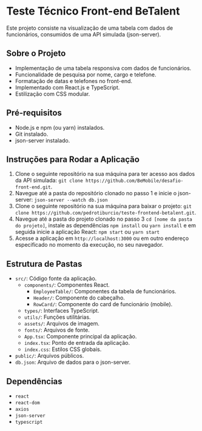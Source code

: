 # Teste Técnico Front-end BeTalent

Este projeto consiste na visualização de uma tabela com dados de funcionários, consumidos de uma API simulada (json-server).

## Sobre o Projeto

* Implementação de uma tabela responsiva com dados de funcionários.
* Funcionalidade de pesquisa por nome, cargo e telefone.
* Formatação de datas e telefones no front-end.
* Implementado com React.js e TypeScript.
* Estilização com CSS modular.

## Pré-requisitos

* Node.js e npm (ou yarn) instalados.
* Git instalado.
* json-server instalado.

## Instruções para Rodar a Aplicação

1.  Clone o seguinte repositório na sua máquina para ter acesso aos dados da API simulada: `git clone https://github.com/BeMobile/desafio-front-end.git`.
2.  Navegue até a pasta do repositório clonado no passo 1 e inicie o json-server: `json-server --watch db.json`
3.  Clone o seguinte repositório na sua máquina para baixar o projeto: `git clone https://github.com/pedrotiburcio/teste-frontend-betalent.git`.
4.  Navegue até a pasta do projeto clonado no passo 3 `cd [nome da pasta do projeto]`, instale as dependências `npm install` ou `yarn install` e em seguida inicie a aplicação React: `npm start` ou `yarn start`
5.  Acesse a aplicação em `http://localhost:3000` ou em outro endereço especificado no momento da execução, no seu navegador.

## Estrutura de Pastas

* `src/`: Código fonte da aplicação.
    * `components/`: Componentes React.
        * `EmployeeTable/`: Componentes da tabela de funcionários.
        * `Header/`: Componente do cabeçalho.
        * `RowCard/`: Componente do card de funcionário (mobile).
    * `types/`: Interfaces TypeScript.
    * `utils/`: Funções utilitárias.
    * `assets/`: Arquivos de imagem.
    * `fonts/`: Arquivos de fonte.
    * `App.tsx`: Componente principal da aplicação.
    * `index.tsx`: Ponto de entrada da aplicação.
    * `index.css`: Estilos CSS globais.
* `public/`: Arquivos públicos.
* `db.json`: Arquivo de dados para o json-server.

## Dependências

* `react`
* `react-dom`
* `axios`
* `json-server`
* `typescript`